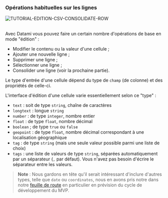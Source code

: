 ### Opérations habituelles sur les lignes

<div>
  <img
    alt="TUTORIAL-EDITION-CSV-CONSOLIDATE-ROW"
    src="https://raw.githubusercontent.com/multi-coop/datami-documentation-content/main/images/tutorial/commented/tutorial-csv-edition-fr.png"
    />
</div>

<br>

Avec Datami vous pouvez faire un certain nombre d'opérations de base en mode "édition" :

- Modifier le contenu ou la valeur d'une cellule ;
- Ajouter une nouvelle ligne ;
- Supprimer une ligne ;
- Sélectionner une ligne ;
- Consolider une ligne (voir la prochaine partie).

Le type d'entrée d'une cellule dépend du type de `champ` (de colonne) et des propriétés de celle-ci.

L'interface d'édition d'une cellule varie essentiellement selon ce "type" :

- `text` :  soit de type `string`, chaîne de caractères
- `longtext` : longue `string`
- `number` : de type `integer`, nombre entier
- `float` : de type `float`, nombre décimal
- `boolean` ; de type `true` ou `false`
- `geopoint` : de type `float`, nombre décimal correspondant à une localisation géographique
- `tag` : de type `string` (mais une seule valeur possible parmi une liste de choix)
- `tags` : une liste de valeurs de type `string`, séparées automatiquement par un séparateur (`,` par défaut). Vous n'avez pas besoin d'écrire le séparateur entre les valeurs.

> **Note** : Nous gardons en tête qu'il serait intéressant d'inclure d'autres types, telle que `date` ou `coordinates`, nous en avons pris notre dans notre [feuille de route](/software) en particulier en prévision du cycle de développement du MVP.
